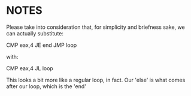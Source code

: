 # NOTES

Please take into consideration that, for simplicity and briefness sake, we can actually substitute:

CMP eax,4
JE end
JMP loop

with:

CMP eax,4
JL loop

This looks a bit more like a regular loop, in fact. Our 'else' is what comes after our loop, which is the 'end'
